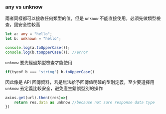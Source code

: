 ### any vs unknow

兩者同樣都可以接收任何類型的值，但是 `unknow` 不能直接使用，必須先做類型檢查，固安全性較高

```ts
let a: any = "hello";
let b: unknown = "hello"; 

console.log(a.toUpperCase());
console.log(b.toUpperCase()); //error
```

`unknow` 要先經過類型檢查才能使用

```ts
if(tyeof b === 'string') b.toUpperCase()
```

因此像是 API 回傳資料，若是無法給予回傳值明確的型別定義，至少要選擇用 `unknow` 去定義比較安全，避免產生錯誤型別的操作

```ts
axios.get(url).then((res)=>{
	return res.data as unknow //because not sure response data type
})

